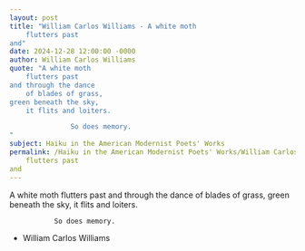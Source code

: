 ```yaml
---
layout: post
title: "William Carlos Williams - A white moth
    flutters past
and"
date: 2024-12-28 12:00:00 -0000
author: William Carlos Williams
quote: "A white moth
    flutters past
and through the dance
    of blades of grass,
green beneath the sky,
    it flits and loiters.

               So does memory.
"
subject: Haiku in the American Modernist Poets' Works
permalink: /Haiku in the American Modernist Poets' Works/William Carlos Williams/William Carlos Williams - A white moth
    flutters past
and
---
```


A white moth
    flutters past
and through the dance
    of blades of grass,
green beneath the sky,
    it flits and loiters.

               So does memory.


- William Carlos Williams
